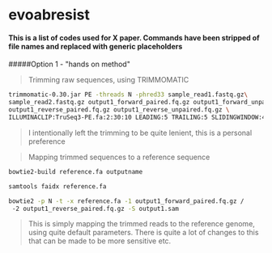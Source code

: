 # evoabresist
#### This is a list of codes used for X paper. Commands have been stripped of file names and replaced with generic placeholders
#####Option 1 - "hands on method"

>Trimming raw sequences, using TRIMMOMATIC

```bash
trimmomatic-0.30.jar PE -threads N -phred33 sample_read1.fastq.gz\
sample_read2.fastq.gz output1_forward_paired.fq.gz output1_forward_unpaired.fq.gz\
output1_reverse_paired.fq.gz output1_reverse_unpaired.fq.gz \
ILLUMINACLIP:TruSeq3-PE.fa:2:30:10 LEADING:5 TRAILING:5 SLIDINGWINDOW:4:20 MINLEN:20

``` 
>I intentionally left the trimming to be quite lenient, this is a personal preference

>Mapping trimmed sequences to a reference sequence

```bash
bowtie2-build reference.fa outputname

samtools faidx reference.fa

bowtie2 -p N -t -x reference.fa -1 output1_forward_paired.fq.gz /
 -2 output1_reverse_paired.fq.gz -S output1.sam
``` 

>This is simply mapping the trimmed reads to the reference genome, using quite default parameters. There is quite a lot of changes to this that can be made to be more sensitive etc.
